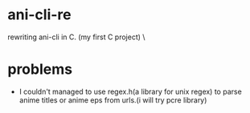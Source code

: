 # ani-cli-re
rewriting ani-cli in C. (my first C project) \
# problems
* I couldn't managed to use regex.h(a library for unix regex) to parse anime titles or anime eps from urls.(i will try pcre library)
